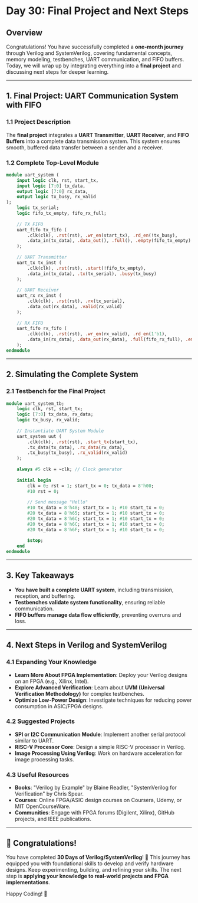 # Day 30: Final Project and Next Steps

## Overview
Congratulations! You have successfully completed a **one-month journey** through Verilog and SystemVerilog, covering fundamental concepts, memory modeling, testbenches, UART communication, and FIFO buffers. Today, we will wrap up by integrating everything into a **final project** and discussing next steps for deeper learning.

---

## 1. Final Project: UART Communication System with FIFO
### 1.1 Project Description
The **final project** integrates a **UART Transmitter**, **UART Receiver**, and **FIFO Buffers** into a complete data transmission system. This system ensures smooth, buffered data transfer between a sender and a receiver.

### 1.2 Complete Top-Level Module
```systemverilog
module uart_system (
    input logic clk, rst, start_tx,
    input logic [7:0] tx_data,
    output logic [7:0] rx_data,
    output logic tx_busy, rx_valid
);
    logic tx_serial;
    logic fifo_tx_empty, fifo_rx_full;
    
    // TX FIFO
    uart_fifo tx_fifo (
        .clk(clk), .rst(rst), .wr_en(start_tx), .rd_en(!tx_busy),
        .data_in(tx_data), .data_out(), .full(), .empty(fifo_tx_empty)
    );
    
    // UART Transmitter
    uart_tx tx_inst (
        .clk(clk), .rst(rst), .start(!fifo_tx_empty),
        .data_in(tx_data), .tx(tx_serial), .busy(tx_busy)
    );
    
    // UART Receiver
    uart_rx rx_inst (
        .clk(clk), .rst(rst), .rx(tx_serial),
        .data_out(rx_data), .valid(rx_valid)
    );
    
    // RX FIFO
    uart_fifo rx_fifo (
        .clk(clk), .rst(rst), .wr_en(rx_valid), .rd_en(1'b1),
        .data_in(rx_data), .data_out(rx_data), .full(fifo_rx_full), .empty()
    );
endmodule
```

---

## 2. Simulating the Complete System
### 2.1 Testbench for the Final Project
```systemverilog
module uart_system_tb;
    logic clk, rst, start_tx;
    logic [7:0] tx_data, rx_data;
    logic tx_busy, rx_valid;
    
    // Instantiate UART System Module
    uart_system uut (
        .clk(clk), .rst(rst), .start_tx(start_tx),
        .tx_data(tx_data), .rx_data(rx_data),
        .tx_busy(tx_busy), .rx_valid(rx_valid)
    );
    
    always #5 clk = ~clk; // Clock generator
    
    initial begin
        clk = 0; rst = 1; start_tx = 0; tx_data = 8'h00;
        #10 rst = 0;
        
        // Send message "Hello"
        #10 tx_data = 8'h48; start_tx = 1; #10 start_tx = 0;
        #20 tx_data = 8'h65; start_tx = 1; #10 start_tx = 0;
        #20 tx_data = 8'h6C; start_tx = 1; #10 start_tx = 0;
        #20 tx_data = 8'h6C; start_tx = 1; #10 start_tx = 0;
        #20 tx_data = 8'h6F; start_tx = 1; #10 start_tx = 0;
        
        $stop;
    end
endmodule
```

---

## 3. Key Takeaways
- **You have built a complete UART system**, including transmission, reception, and buffering.
- **Testbenches validate system functionality**, ensuring reliable communication.
- **FIFO buffers manage data flow efficiently**, preventing overruns and loss.

---

## 4. Next Steps in Verilog and SystemVerilog
### 4.1 Expanding Your Knowledge
- **Learn More About FPGA Implementation**: Deploy your Verilog designs on an FPGA (e.g., Xilinx, Intel).
- **Explore Advanced Verification**: Learn about **UVM (Universal Verification Methodology)** for complex testbenches.
- **Optimize Low-Power Design**: Investigate techniques for reducing power consumption in ASIC/FPGA designs.

### 4.2 Suggested Projects
- **SPI or I2C Communication Module**: Implement another serial protocol similar to UART.
- **RISC-V Processor Core**: Design a simple RISC-V processor in Verilog.
- **Image Processing Using Verilog**: Work on hardware acceleration for image processing tasks.

### 4.3 Useful Resources
- **Books**: "Verilog by Example" by Blaine Readler, "SystemVerilog for Verification" by Chris Spear.
- **Courses**: Online FPGA/ASIC design courses on Coursera, Udemy, or MIT OpenCourseWare.
- **Communities**: Engage with FPGA forums (Digilent, Xilinx), GitHub projects, and IEEE publications.

---

## 🎯 Congratulations!
You have completed **30 Days of Verilog/SystemVerilog**! 🚀 
This journey has equipped you with foundational skills to develop and verify hardware designs. Keep experimenting, building, and refining your skills. The next step is **applying your knowledge to real-world projects and FPGA implementations**.

Happy Coding! 🎉

